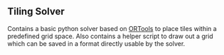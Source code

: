 ## Tiling Solver
Contains a basic python solver based on [ORTools](https://developers.google.com/optimization) to place tiles within a predefined grid space.
Also contains a helper script to draw out a grid which can be saved in a format directly usable by the solver.
